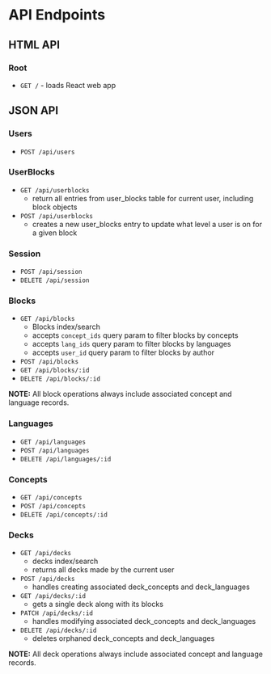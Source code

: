 # API Endpoints

## HTML API

### Root

- `GET /` - loads React web app

## JSON API

### Users

- `POST /api/users`

### UserBlocks

- `GET /api/userblocks`
  - return all entries from user_blocks table for current user, including block objects
- `POST /api/userblocks`
  - creates a new user_blocks entry to update what level a user is on for a given block

### Session

- `POST /api/session`
- `DELETE /api/session`

### Blocks

- `GET /api/blocks`
  - Blocks index/search
  - accepts `concept_ids` query param to filter blocks by concepts
  - accepts `lang_ids` query param to filter blocks by languages
  - accepts `user_id` query param to filter blocks by author
- `POST /api/blocks`
- `GET /api/blocks/:id`
- `DELETE /api/blocks/:id`

**NOTE:** All block operations always include associated concept and language records.

### Languages

- `GET /api/languages`
- `POST /api/languages`
- `DELETE /api/languages/:id`

### Concepts

- `GET /api/concepts`
- `POST /api/concepts`
- `DELETE /api/concepts/:id`

### Decks

- `GET /api/decks`
  - decks index/search
  - returns all decks made by the current user
- `POST /api/decks`
  - handles creating associated deck_concepts and deck_languages
- `GET /api/decks/:id`
  - gets a single deck along with its blocks
- `PATCH /api/decks/:id`
  - handles modifying associated deck_concepts and deck_languages
- `DELETE /api/decks/:id`
  - deletes orphaned deck_concepts and deck_languages

**NOTE:** All deck operations always include associated concept and language records.
